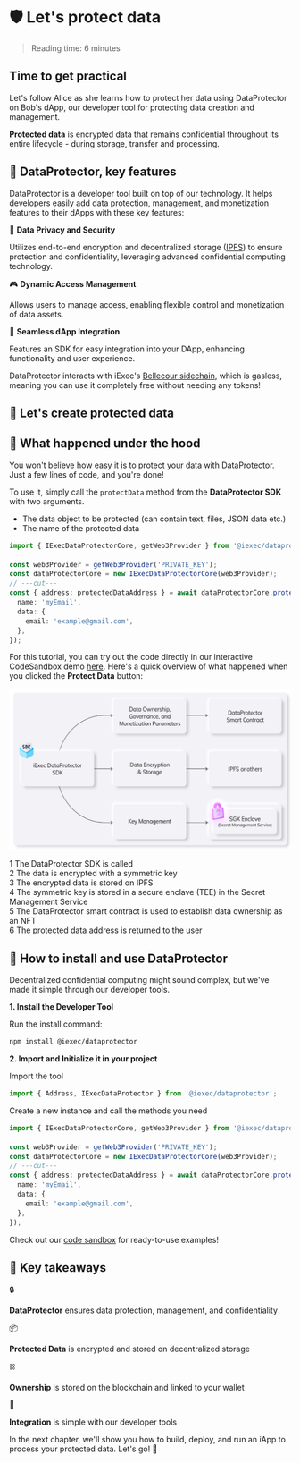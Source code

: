 <script setup>
import ProtectData from '../../modules/helloWorld/ProtectData.vue';
</script>

# 🛡️ Let's protect data

> Reading time: 6 minutes

<div class="hero">
  <div class="hero-content hero-overview">
    <h2>Time to get practical</h2>
    <p>Let's follow Alice as she learns how to protect her data using DataProtector on Bob's dApp, our developer tool for protecting data creation and management.</p>
  </div>
</div>

<div class="solution-note purple">
  <p><strong>Protected data</strong> is encrypted data that remains confidential throughout its entire lifecycle - during storage, transfer and processing.</p>
</div>

## 🧩 DataProtector, key features

DataProtector is a developer tool built on top of our technology. It helps
developers easily add data protection, management, and monetization features to
their dApps with these key features:

<div>
  <p>🔐 <strong>Data Privacy and Security</strong></p>
  <p>Utilizes end-to-end encryption and decentralized storage (<a href="https://ipfs.tech/" target="_blank">IPFS</a>) to ensure protection and confidentiality, leveraging advanced confidential computing technology.</p>
</div>

<div>
  <p>🎮 <strong>Dynamic Access Management</strong></p>
  <p>Allows users to manage access, enabling flexible control and monetization of data assets.</p>
</div>

<div>
    <p>🔌 <strong>Seamless dApp Integration</strong></p>
    <p>Features an SDK for easy integration into your DApp, enhancing functionality and user experience.</p>
</div>

<div class="solution-note purple">
  <p> DataProtector interacts with iExec's <a href="https://chainlist.org/?search=bellecour" target="_blank">Bellecour sidechain</a>, which is gasless, meaning you can use it completely free without needing any tokens!</p>
</div>

## 🧩 Let's create protected data

<ProtectData />

## 🧩 What happened under the hood

<div class="solution-note purple">
  <p>You won't believe how easy it is to protect your data with DataProtector. Just a few lines of code, and you're done!</p>
</div>

To use it, simply call the `protectData` method from the **DataProtector SDK**
with two arguments.

- The data object to be protected (can contain text, files, JSON data etc.)
- The name of the protected data

```ts twoslash
import { IExecDataProtectorCore, getWeb3Provider } from '@iexec/dataprotector';

const web3Provider = getWeb3Provider('PRIVATE_KEY');
const dataProtectorCore = new IExecDataProtectorCore(web3Provider);
// ---cut---
const { address: protectedDataAddress } = await dataProtectorCore.protectData({
  name: 'myEmail',
  data: {
    email: 'example@gmail.com',
  },
});
```

For this tutorial, you can try out the code directly in our interactive
CodeSandbox demo
[here](https://codesandbox.io/p/github/iExecBlockchainComputing/dataprotector-sandbox/main?file=%2Fsrc%2FApp.tsx&preventWorkspaceRedirect=true).
Here's a quick overview of what happened when you clicked the **Protect Data**
button:

![alt](/assets/hello-world/dataprotector_light.png)

<div class="process-steps">
  <div class="step">
    <span class="step-number">1</span>
    <span>The DataProtector SDK is called</span>
  </div>
  <div class="step">
    <span class="step-number">2</span>
    <span>The data is encrypted with a symmetric key</span>
  </div>
  <div class="step">
    <span class="step-number">3</span>
    <span>The encrypted data is stored on IPFS</span>
  </div>
  <div class="step">
    <span class="step-number">4</span>
    <span>The symmetric key is stored in a secure enclave (TEE) in the Secret Management Service</span>
  </div>
  <div class="step">
    <span class="step-number">5</span>
    <span>The DataProtector smart contract is used to establish data ownership as an NFT</span>
  </div>
  <div class="step">
    <span class="step-number">6</span>
    <span>The protected data address is returned to the user</span>
  </div>
</div>

## 🧩 How to install and use DataProtector

Decentralized confidential computing might sound complex, but we've made it
simple through our developer tools.

<div>
  <div>
    <p><strong>1. Install the Developer Tool</strong></p>
    <p>Run the install command:</p>

```sh
npm install @iexec/dataprotector
```

  </div>
  <div>
    <p><strong>2. Import and Initialize it in your project</strong></p>
    Import the tool

```ts twoslash
import { Address, IExecDataProtector } from '@iexec/dataprotector';
```

Create a new instance and call the methods you need

  </div>
</div>

```ts twoslash
import { IExecDataProtectorCore, getWeb3Provider } from '@iexec/dataprotector';

const web3Provider = getWeb3Provider('PRIVATE_KEY');
const dataProtectorCore = new IExecDataProtectorCore(web3Provider);
// ---cut---
const { address: protectedDataAddress } = await dataProtectorCore.protectData({
  name: 'myEmail',
  data: {
    email: 'example@gmail.com',
  },
});
```

<div class="solution-note purple">
  <p>Check out our <a target="_blank" href="https://codesandbox.io/p/github/iExecBlockchainComputing/dataprotector-sandbox/main?file=%2Fsrc%2Fmain.tsx%3A18%2C7">code sandbox</a> for ready-to-use examples!</p>
</div>

## 🎯 Key takeaways

<div class="takeaways-list">
  <div class="takeaway-item">
    <span>🔒</span>
    <p><strong>DataProtector</strong> ensures data protection, management, and confidentiality</p>
  </div>
  <div class="takeaway-item">
    <span>📦</span>
    <p><strong>Protected Data</strong> is encrypted and stored on decentralized storage</p>
  </div>
  <div class="takeaway-item">
    <span>⛓️</span>
    <p><strong>Ownership</strong> is stored on the blockchain and linked to your wallet</p>
  </div>
  <div class="takeaway-item">
    <span>🔌</span>
    <p><strong>Integration</strong> is simple with our developer tools</p>
  </div>
</div>

<div class="solution-note green">
  <p>In the next chapter, we'll show you how to build, deploy, and run an iApp to process your protected data. Let's go! 🚀</p>
</div>
